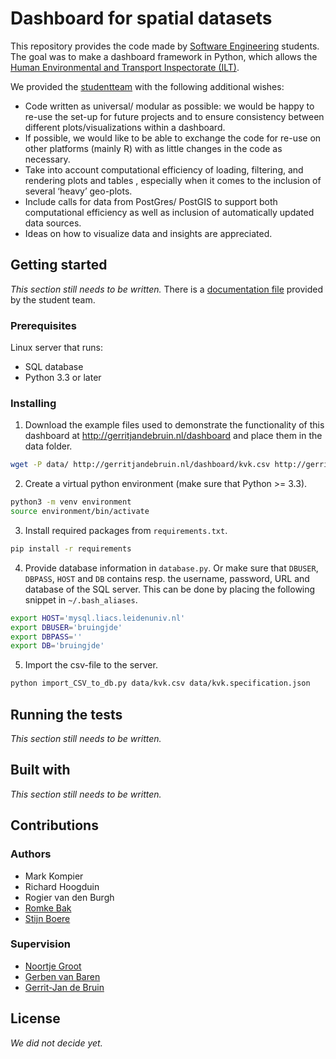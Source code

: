 # Dashboard for spatial datasets
This repository provides the code made by [Software Engineering](https://studiegids.universiteitleiden.nl/en/courses/85177/software-engineering) students. The goal was to make a dashboard framework in Python, which allows the [Human Environmental and Transport Inspectorate (ILT)](https://www.ilent.nl/).

We provided the [studentteam](#authors) with the following additional wishes:
- Code written as universal/ modular as possible: we would be happy to re-use the set-up for future projects and to ensure consistency between different plots/visualizations within a dashboard.
- If possible, we would like to be able to exchange the code for re-use on other platforms (mainly R) with as little changes in the code as necessary.
- Take into account computational efficiency of loading, filtering, and rendering plots and tables , especially when it comes to the inclusion of several ‘heavy’ geo-plots.
- Include calls for data from PostGres/ PostGIS to support both computational efficiency as well as inclusion of automatically updated data sources.
- Ideas on how to visualize data and insights are appreciated.

## Getting started
*This section still needs to be written.* There is a [documentation file](documentation.md) provided by the student team.

### Prerequisites
Linux server that runs:
- SQL database
- Python 3.3 or later

### Installing

1. Download the example files used to demonstrate the functionality of this dashboard at http://gerritjandebruin.nl/dashboard and place them in the data folder.
```bash
wget -P data/ http://gerritjandebruin.nl/dashboard/kvk.csv http://gerritjandebruin.nl/dashboard/kvk.specification.json
```
2. Create a virtual python environment (make sure that Python >= 3.3).
```bash
python3 -m venv environment
source environment/bin/activate
```

3. Install required packages from `requirements.txt`.
```bash
pip install -r requirements
```

4. Provide database information in `database.py`. Or make sure that `DBUSER`, `DBPASS`, `HOST` and `DB` contains resp. the username, password, URL and database  of the SQL server. This can be done by placing the following snippet in `~/.bash_aliases`.
```bash
export HOST='mysql.liacs.leidenuniv.nl'
export DBUSER='bruingjde'
export DBPASS=''
export DB='bruingjde'
```

5. Import the csv-file to the server.
```bash
python import_CSV_to_db.py data/kvk.csv data/kvk.specification.json 
```

## Running the tests
*This section still needs to be written.*

## Built with
*This section still needs to be written.*

## Contributions
### Authors
- Mark Kompier
- Richard Hoogduin
- Rogier van den Burgh
- [Romke Bak](https://nl.linkedin.com/in/romke-bak-00000a135)
- [Stijn Boere](https://home.strw.leidenuniv.nl/~boere/)

### Supervision
- [Noortje Groot](https://nl.linkedin.com/in/noortjegroot)
- [Gerben van Baren](https://nl.linkedin.com/in/gerben-van-baren-5805554)
- [Gerrit-Jan de Bruin](http://gerritjandebruin.nl/)

## License
*We did not decide yet.*